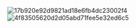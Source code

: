 
![17b920e92d9821ad18e6fb4dc23002f4](https://github.com/user-attachments/assets/f9b7326e-2dd6-4d1b-967e-41f8dc9ce097)
![4f83505620d2d05abd71fee5e32ed6c5](https://github.com/user-attachments/assets/1b8bf529-7ff0-481d-b47a-412918b11d03)
